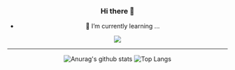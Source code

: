 <div align="center">

  ### Hi there 👋

  - 🌱 I’m currently learning ...
  <img src="https://img.shields.io/badge/_-Java-red" />
  <hr>

  ![Anurag's github stats](https://github-readme-stats.vercel.app/api?username=pockypepe&show_icons=true&theme=tokyonight)
  ![Top Langs](https://github-readme-stats.vercel.app/api/top-langs/?username=pockypepe&layout=compact&theme=tokyonight)


<!--
**pockypepe/pockypepe** is a ✨ _special_ ✨ repository because its `README.md` (this file) appears on your GitHub profile.

Here are some ideas to get you started:

- 🔭 I’m currently working on ...
- 🌱 I’m currently learning ...
  java in SSAFY 9th
- 👯 I’m looking to collaborate on ...
- 🤔 I’m looking for help with ...
- 💬 Ask me about ...
- 📫 How to reach me: ...
- 😄 Pronouns: ...
- ⚡ Fun fact: ...
-->

</div>
